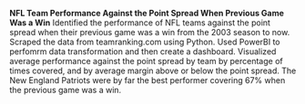 **NFL Team Performance Against the Point Spread When Previous Game Was a Win**
Identified the performance of NFL teams against the point spread when their previous game was a win from the 2003 season to now.
Scraped the data from teamranking.com using Python.
Used PowerBI to perfomrm data transformation and then create a dashboard.
Visualized average performance against the point spread by team by percentage of times covered, and by average margin above or below the point spread.
The New England Patriots were by far the best performer covering 67% when the previous game was a win.



